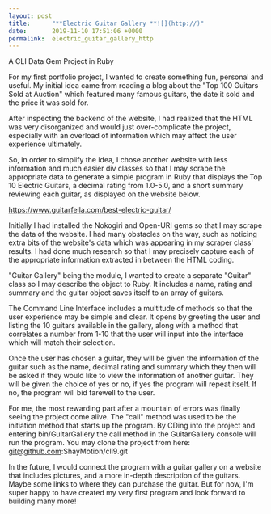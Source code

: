 ```yaml
---
layout: post
title:      "**Electric Guitar Gallery **![](http://)"
date:       2019-11-10 17:51:06 +0000
permalink:  electric_guitar_gallery_http
---
```


A CLI Data Gem Project in Ruby

For my first portfolio project, I wanted to create something fun, personal and useful. My initial idea came from reading a blog about the "Top 100 Guitars Sold at Auction" which featured many famous guitars, the date it sold and the price it was sold for. 

After inspecting the backend of the website, I had realized that the HTML was very disorganized and would just over-complicate the project, especially with an overload of information which may affect the user experience ultimately.

So, in order to simplify the idea, I chose another website with less information and much easier div classes so that I may scrape the appropriate data to generate a simple program in Ruby that displays the Top 10 Electric Guitars, a decimal rating from 1.0-5.0, and a short summary reviewing each guitar, as displayed on the website below. 

https://www.guitarfella.com/best-electric-guitar/


Initially I had installed the Nokogiri and Open-URI gems so that I may scrape the data of the website. I had many obstacles on the way, such as noticing extra bits of the website's data which was appearing in my scraper class' results. I had done much research so that I may precisely capture each of the appropriate information extracted in between the HTML coding.

"Guitar Gallery" being the module, I wanted to create a separate "Guitar" class so I may describe the object to Ruby. It includes a name, rating and summary and the guitar object saves itself to an array of guitars.

The Command Line Interface includes a multitude of methods so that the user experience may be simple and clear. It opens by greeting the user and listing the 10 guitars available in the gallery, along with a method that correlates a number from 1-10 that the user will input into the interface which will match their selection. 

Once the user has chosen a guitar, they will be given the information of the guitar such as the name, decimal rating and summary which they then will be asked if they would like to view the information of another guitar. They will be given the choice of yes or no, if yes the program will repeat itself. If no, the program will bid farewell to the user. 

For me, the most rewarding part after a mountain of errors was finally seeing the project come alive. The "call" method was used to be the initiation method that starts up the program. By CDing into the project and entering bin/GuitarGallery the call method in the GuitarGallery console will run the program. You may clone the project from here: git@github.com:ShayMotion/cli9.git

In the future, I would connect the program with a guitar gallery on a website that includes pictures, and a more in-depth description of the guitars. Maybe some links to where they can purchase the guitar. But for now, I'm super happy to have created my very first program and look forward to building many more!
